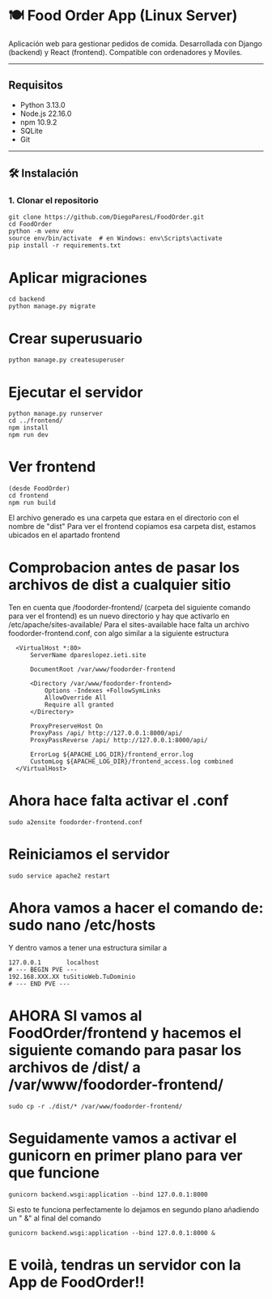 # 🍽️ Food Order App (Linux Server)

Aplicación web para gestionar pedidos de comida. Desarrollada con Django (backend) y React (frontend). Compatible con ordenadores y Moviles.

---

## Requisitos

- Python 3.13.0
- Node.js 22.16.0
- npm 10.9.2
- SQLite
- Git

---

## 🛠️ Instalación

### 1. Clonar el repositorio

```
git clone https://github.com/DiegoParesL/FoodOrder.git
cd FoodOrder
python -m venv env
source env/bin/activate  # en Windows: env\Scripts\activate
pip install -r requirements.txt
```
# Aplicar migraciones
```
cd backend
python manage.py migrate
```
# Crear superusuario
```
python manage.py createsuperuser
```
# Ejecutar el servidor
```
python manage.py runserver
cd ../frontend/
npm install
npm run dev
```
# Ver frontend
```
(desde FoodOrder)
cd frontend
npm run build
```
El archivo generado es una carpeta que estara en el directorio con el nombre de "dist"
Para ver el frontend copiamos esa carpeta dist, estamos ubicados en el apartado frontend
# Comprobacion antes de pasar los archivos de dist a cualquier sitio
  Ten en cuenta que /foodorder-frontend/ (carpeta del siguiente comando para ver el frontend) es un nuevo directorio y hay que activarlo en /etc/apache/sites-available/
  Para el sites-available hace falta un archivo foodorder-frontend.conf, con algo similar a la siguiente estructura
```
  <VirtualHost *:80>
      ServerName dpareslopez.ieti.site
  
      DocumentRoot /var/www/foodorder-frontend
  
      <Directory /var/www/foodorder-frontend>
          Options -Indexes +FollowSymLinks
          AllowOverride All
          Require all granted
      </Directory>
  
      ProxyPreserveHost On
      ProxyPass /api/ http://127.0.0.1:8000/api/
      ProxyPassReverse /api/ http://127.0.0.1:8000/api/
  
      ErrorLog ${APACHE_LOG_DIR}/frontend_error.log
      CustomLog ${APACHE_LOG_DIR}/frontend_access.log combined
  </VirtualHost>
```
# Ahora hace falta activar el .conf
```
sudo a2ensite foodorder-frontend.conf
```
# Reiniciamos el servidor
```
sudo service apache2 restart
```
# Ahora vamos a hacer el comando de: sudo nano /etc/hosts
Y dentro vamos a tener una estructura similar a
```
127.0.0.1       localhost
# --- BEGIN PVE ---
192.168.XXX.XX tuSitioWeb.TuDominio
# --- END PVE ---
```
# AHORA SI vamos al FoodOrder/frontend y hacemos el siguiente comando para pasar los archivos de /dist/ a /var/www/foodorder-frontend/
```
sudo cp -r ./dist/* /var/www/foodorder-frontend/
```
 # Seguidamente vamos a activar el gunicorn en primer plano para ver que funcione
 ```
gunicorn backend.wsgi:application --bind 127.0.0.1:8000
```
  Si esto te funciona perfectamente lo dejamos en segundo plano añadiendo un " &" al final del comando
```
gunicorn backend.wsgi:application --bind 127.0.0.1:8000 &
```
# E voilà, tendras un servidor con la App de FoodOrder!!
